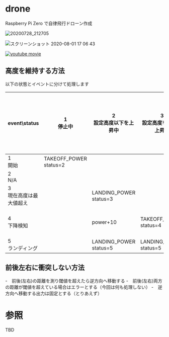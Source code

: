 # drone
Raspberry Pi Zero で自律飛行ドローン作成


![20200728_212705](https://user-images.githubusercontent.com/12773136/88665508-af150780-d119-11ea-9215-3024a63091c2.jpg)

![スクリーンショット 2020-08-01 17 06 43](https://user-images.githubusercontent.com/12773136/89097762-be979780-d41c-11ea-82b3-c3a84aab72ab.png)

[![youtube movie](http://i.ytimg.com/vi/JrEqpENNYcE/hqdefault.jpg)](https://www.youtube.com/watch?v=JrEqpENNYcE)


## 高度を維持する方法
以下の状態とイベントに分けて処理します

|  event\status  |  1 <br>停止中 | 2<br>設定高度以下を上昇中 | 3<br>設定高度を超えて上昇中 | 4<br>設定高度以下まで降下待ち | 5<br>ランディング中 |
| ---- | ---- | ---- | ---- | ---- | ---- |
|  1 <br>開始 |  TAKEOFF_POWER<br>status=2  | | | | |
|  2 <br> N/A |    | ||| |
|  3 <br>現在高度は最大値超え |    | LANDING_POWER<br>status=3|
|  4 <br>下降検知 |   |power+10 |TAKEOFF_POWER<br>status=4|設定高度未満の場合、TAKEOFF_POWER<br>status=2|
|  5 <br>ランディング |    |LANDING_POWER<br>status=5 |LANDING_POWER<br>status=5 |LANDING_POWER<br>status=5 |

## 前後左右に衝突しない方法
-　前後(左右)の距離を測り閾値を超えたら逆方向へ移動する
-　前後(左右)両方の距離が閾値を超えている場合はエラーとする（今回は何も処理しない）
-　逆方向へ移動する出力は固定とする（とりあえず）


# 参照

TBD

